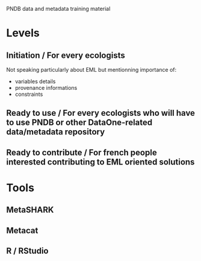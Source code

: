 PNDB data and metadata training material

# Levels
## Initiation / For every ecologists
Not speaking particularly about EML but mentionning importance of:
- variables details
- provenance informations
- constraints
## Ready to use / For every ecologists who will have to use PNDB or other DataOne-related data/metadata repository
## Ready to contribute / For french people interested contributing to EML oriented solutions

# Tools
## MetaSHARK
## Metacat
## R / RStudio
 
